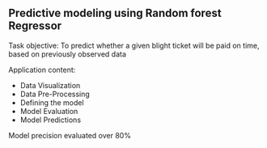 ## Predictive modeling using Random forest Regressor 
Task objective: To predict whether a given blight ticket will be paid on time, based on previously observed data

Application content:
- Data Visualization 
- Data Pre-Processing
- Defining the model
- Model Evaluation
- Model Predictions

Model precision evaluated over 80%

